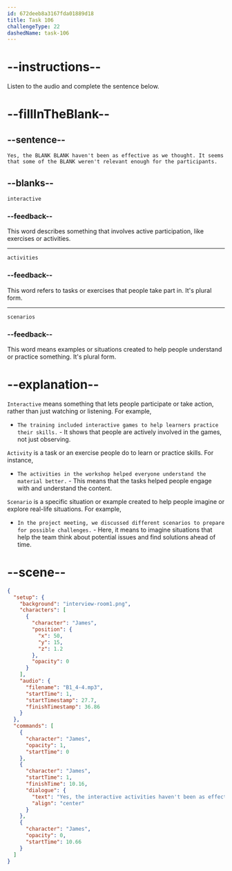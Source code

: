 ```yaml
---
id: 672deeb8a3167fda01889d18
title: Task 106
challengeType: 22
dashedName: task-106
---
```


<!-- (Audio) James: Yes, the interactive activities haven't been as effective as we thought. It seems that some of the scenarios weren't relevant enough for the participants. -->

# --instructions--

Listen to the audio and complete the sentence below.

# --fillInTheBlank--

## --sentence--

`Yes, the BLANK BLANK haven't been as effective as we thought. It seems that some of the BLANK weren't relevant enough for the participants.`

## --blanks--

`interactive`

### --feedback--

This word describes something that involves active participation, like exercises or activities.

---

`activities`

### --feedback--

This word refers to tasks or exercises that people take part in. It's plural form.

---

`scenarios`

### --feedback--

This word means examples or situations created to help people understand or practice something. It's plural form.

# --explanation--

`Interactive` means something that lets people participate or take action, rather than just watching or listening. For example,

- `The training included interactive games to help learners practice their skills.` - It shows that people are actively involved in the games, not just observing.

`Activity` is a task or an exercise people do to learn or practice skills. For instance,

- `The activities in the workshop helped everyone understand the material better.` - This means that the tasks helped people engage with and understand the content.

`Scenario` is a specific situation or example created to help people imagine or explore real-life situations. For example,

- `In the project meeting, we discussed different scenarios to prepare for possible challenges.` - Here, it means to imagine situations that help the team think about potential issues and find solutions ahead of time.

# --scene--

```json
{
  "setup": {
    "background": "interview-room1.png",
    "characters": [
      {
        "character": "James",
        "position": {
          "x": 50,
          "y": 15,
          "z": 1.2
        },
        "opacity": 0
      }
    ],
    "audio": {
      "filename": "B1_4-4.mp3",
      "startTime": 1,
      "startTimestamp": 27.7,
      "finishTimestamp": 36.86
    }
  },
  "commands": [
    {
      "character": "James",
      "opacity": 1,
      "startTime": 0
    },
    {
      "character": "James",
      "startTime": 1,
      "finishTime": 10.16,
      "dialogue": {
        "text": "Yes, the interactive activities haven't been as effective as we thought. It seems that some of the scenarios weren't relevant enough for the participants.",
        "align": "center"
      }
    },
    {
      "character": "James",
      "opacity": 0,
      "startTime": 10.66
    }
  ]
}
```
